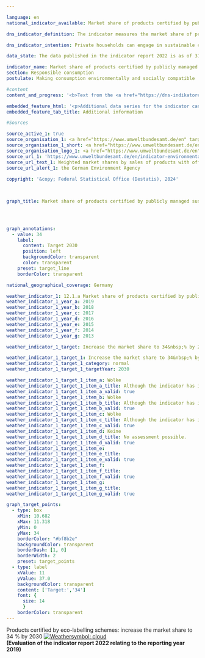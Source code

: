 ```yaml
---

language: en        
national_indicator_available: Market share of products certified by publicly managed eco-labelling schemes        

dns_indicator_definition: The indicator measures the market share of products with voluntary or mandatory eco-labels, whose awarding procedures are stipulated by governmental bodies. The eco-labels and products comprise energy labels for cars, large household appliances, light bulbs and televisions, organic labels for foodstuff and Blue Angel for sanitary paper, detergents and cleaning supplies.        

dns_indicator_intention: Private households can engage in sustainable consumption both directly and indirectly. Not only do their purchasing decisions influence their own ongoing impact on the environment, as energy-efficient vehicles or insulated homes require less energy to use and lead to lower emissions of greenhouse gases, but consumers can also purchase products that have been manufactured in particularly sustainable ways. The aim of the Federal Government is therefore to increase the market share of products certified by publicly managed ecolabelling schemes to 34&nbsp;% by 2030.        

data_state: The data published in the indicator report 2022 is as of 31 October 2022. The data shown on this platform is updated regularly, so that more current data may be available online than published in the <a href="https://dns-indikatoren.de/assets/Publikationen/Indikatorenberichte/2022.pdf">indicator report 2022</a>.        

indicator_name: Market share of products certified by publicly managed eco-labelling schemes        
section: Responsible consumption        
postulate: Making consumption environmentally and socially compatible        

#content         
content_and_progress: '<b>Text from the <a href="https://dns-indikatoren.de/assets/Publikationen/Indikatorenberichte/2022.pdf">Indicator Report 2022&nbsp;</a></b><br><br>Between 2012&nbsp;and 2019, the market share of products certified by publicly managed ecolabelling schemes increased from 3.6&nbsp;% to 7.9&nbsp;%. This is equivalent to a turnover of 26.5&nbsp;billion euros in 2019. The highest value was measured in 2016&nbsp;at 8.6&nbsp;%. The indicator value sank in 2017&nbsp;and 2018&nbsp;relative to the previous year, whereby the share slightly increased in 2019. Basically, the indicator follows the trend of the car market. The market share of A +&nbsp;cars decreased from 14&nbsp;% (2016) to 9.6&nbsp;% (2018) and increased again in 2019&nbsp;(10.0&nbsp;%). The trend of the indicator developed in the right direction but unless the trend is reversed and the market share is considerably increased, Germany will fall short of the 2030&nbsp;target.<br><br>The data used for this indicator comes from the German Environment Agency (<abbr title="Federal Environment Agency" tabindex="0">UBA</abbr>). The <abbr title="Federal Environment Agency" tabindex="0">UBA</abbr> utilizes information from various sources for the calculation of the indicator, for example from the consumer research institute. The indicator is made up of the market share of products which either bear the highest category of <abbr title="European Union" tabindex="0">EU</abbr> energy label within their class or are certified by the <abbr title="European Union" tabindex="0">EU</abbr> Ecolabel, the Euro-leaf organic logo or the German Blue Angel. The <abbr title="European Union" tabindex="0">EU</abbr> energy label primarily addresses energy consumption and greenhouse gas emissions, while the other three ecolabels also take into account other threats to the environment such as pesticide use and harmful wastewater. The indicator is intended to show whether environmentally friendly product variants are replacing conventional ones in the market. Only a selection of product groups is examined, in part because limited data are available on turnover for products bearing sustainability labels. This also makes it possible to avoid certain products being counted more than once.<br><br>The indicator encompasses consumption in the fields of home life, mobility and nutrition. Household appliances such as refrigerators, washing machines, televisions and vacuum cleaners are assessed, as are light bulbs, foodstuffs, sanitary paper, detergents and cars. Since the markets for the individual product groups are of different sizes, the market shares are weighted according to the total turnover of the market in question. This is intended to prevent the indicator being distorted by products which have high shares of small niche markets. Furthermore, this means expenditure on environmentally friendly products can be considered in relation to the total expenditure of private households.<br><br>It is not possible to weight the market shares according to the market relevance of the respective product groups because the environmental labels address different categories (energy consumption, greenhouse gas emissions, material demand) that cannot be balanced against one another. This also makes it impossible to set out the environmental footprint, or comprehensive evaluation taking in several environmental categories, of each product group. Moreover, the indicator only covers goods newly brought into circulation in relation to the market as a whole. It thereby gives no indication as to whether the enhanced efficiency of an appliance results in a change in consumer behaviour and perhaps to an increase in consumption&nbsp;–&nbsp;the rebound effect. It also describes the market share on the basis of turnover. Given the price differences between products with and without the relevant ecolabels, this means no conclusions can be drawn about their numbers. It follows that a change in the indicator value might have been caused by price alterations within a product group.'        

embedded_feature_html: '<p>Additional data series for the indicator can be found <a href="https://dns-indikatoren.de/public/AddInfos/en/12_1_a.pdf" target="_blank" >here</a>.</p><br><small>Note: You can display the PDF document directly in your browser or download the PDF document and open it with a PDF reader of your choice. We will be happy to advise you.</small>'
embedded_feature_tab_title: Additional information        

#Sources        

source_active_1: true
source_organisation_1: <a href="https://www.umweltbundesamt.de/en" target="_blank" onclick="return confirm_alert('the German Environment Agency', 'En')">German Environment Agency</a>
source_organisation_1_short: <a href="https://www.umweltbundesamt.de/en" target="_blank" onclick="return confirm_alert('the German Environment Agency', 'En')">German Environment Agency</a>
source_organisation_logo_1: <a href="https://www.umweltbundesamt.de/en" target="_blank" onclick="return confirm_alert('the German Environment Agency', 'En')"><img src="https://dns-indikatoren.de/public/OrgImgEn/uba.png" alt="German Environment Agency" title=" Click here to visit the homepage of the organizationGerman Environment Agency" style="height:60px; width:148px; border:transparent"/></a>
source_url_1: 'https://www.umweltbundesamt.de/en/indicator-environmentally-friendly-consumption'
source_url_text_1: Weighted market shares by sales of products with official eco-labels
source_url_alert_1: the German Environment Agency
        
copyright: '&copy; Federal Statistical Office (Destatis), 2024'        

        

graph_title: Market share of products certified by publicly managed sustainability labelling schemes        

        


graph_annotations:
  - value: 34
    label:
      content: Target 2030
      position: left
      backgroundColor: transparent
      color: transparent
    preset: target_line
    borderColor: transparent                

national_geographical_coverage: Germany        

weather_indicator_1: 12.1.a Market share of products certified by publicly managed eco-labelling schemes
weather_indicator_1_year_a: 2019
weather_indicator_1_year_b: 2018
weather_indicator_1_year_c: 2017
weather_indicator_1_year_d: 2016
weather_indicator_1_year_e: 2015
weather_indicator_1_year_f: 2014
weather_indicator_1_year_g: 2013

weather_indicator_1_target: Increase the market share to 34&nbsp;% by 2030

weather_indicator_1_target_1: Increase the market share to 34&nbsp;% by 2030
weather_indicator_1_target_1_category: normal
weather_indicator_1_target_1_targetYear: 2030

weather_indicator_1_target_1_item_a: Wolke
weather_indicator_1_target_1_item_a_title: Although the indicator has in 2019 been moving in the desired direction toward the target, if the trend had to continued, the target would have been missed in the target year by more than 20% of the difference between the target value and the value at that time.
weather_indicator_1_target_1_item_a_valid: true
weather_indicator_1_target_1_item_b: Wolke
weather_indicator_1_target_1_item_b_title: Although the indicator has in 2018 been moving in the desired direction toward the target, if the trend had to continued, the target would have been missed in the target year by more than 20% of the difference between the target value and the value at that time.
weather_indicator_1_target_1_item_b_valid: true
weather_indicator_1_target_1_item_c: Wolke
weather_indicator_1_target_1_item_c_title: Although the indicator has in 2017 been moving in the desired direction toward the target, if the trend had to continued, the target would have been missed in the target year by more than 20% of the difference between the target value and the value at that time.
weather_indicator_1_target_1_item_c_valid: true
weather_indicator_1_target_1_item_d: Keine
weather_indicator_1_target_1_item_d_title: No assessment possible.
weather_indicator_1_target_1_item_d_valid: true
weather_indicator_1_target_1_item_e: 
weather_indicator_1_target_1_item_e_title: 
weather_indicator_1_target_1_item_e_valid: true
weather_indicator_1_target_1_item_f: 
weather_indicator_1_target_1_item_f_title: 
weather_indicator_1_target_1_item_f_valid: true
weather_indicator_1_target_1_item_g: 
weather_indicator_1_target_1_item_g_title: 
weather_indicator_1_target_1_item_g_valid: true        

graph_target_points:
  - type: box
    xMin: 10.682
    xMax: 11.318
    yMin: 0
    yMax: 34
    borderColor: "#bf8b2e"
    backgroundColor: transparent
    borderDash: [1, 0]
    borderWidth: 2
    preset: target_points
  - type: label
    xValue: 11
    yValue: 37.0
    backgroundColor: transparent
    content: ['Target:','34']
    font: {
      size: 14
      }
    borderColor: transparent        
---
```



<div>
  <div class="my-header">
    <label class="default">Products certified by eco-labelling schemes: increase the market share to 34&nbsp;% by 2030
      <a href="https://dns-indikatoren.de/en/status"><img src="https://sdg-indikatoren.de/public/Wettersymbole/Wolke.png" title="Although the indicator has in 2019 been moving in the desired direction toward the target, if the trend had to continued, the target would have been missed in the target year by more than 20% of the difference between the target value and the value at that time." alt="Weathersymbol: cloud"/>
      </a>
    </label>
  </div>
</div>
<div class="my-header-note">
  <label class="default"><b>(Evaluation of the indicator report 2022 relating to the reporting year 2019)
  </b></label>
</div>